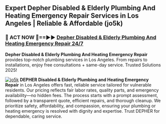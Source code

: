## Expert Depher Disabled & Elderly Plumbing And Heating Emergency Repair Services in Los Angeles | Reliable & Affordable (jo5k)  

<h3>🚿 ACT NOW 🌟==►► <a href="https://tinyurl.com/2ne6vx2x" rel="nofollow">Depher Disabled & Elderly Plumbing And Heating Emergency Repair 24/7</a></h3>

**Depher Disabled & Elderly Plumbing And Heating Emergency Repair** provides top-notch plumbing services in Los Angeles. From repairs to installations, enjoy free consultations + same-day service. Trusted Solutions 2025!

[![jo5k](https://i.imgur.com/4PFF4AK.jpeg)](https://tinyurl.com/2ne6vx2x)
**DEPHER Disabled & Elderly Plumbing and Heating Emergency Repair** in Los Angeles offers fast, reliable service tailored for vulnerable residents. Our pricing reflects fair labor rates, quality parts, and emergency availability—no hidden fees. The process starts with a prompt assessment, followed by a transparent quote, efficient repairs, and thorough cleanup. We prioritize safety, affordability, and compassion, ensuring your plumbing or heating emergency is resolved with dignity and expertise. Trust DEPHER for dependable, caring service.